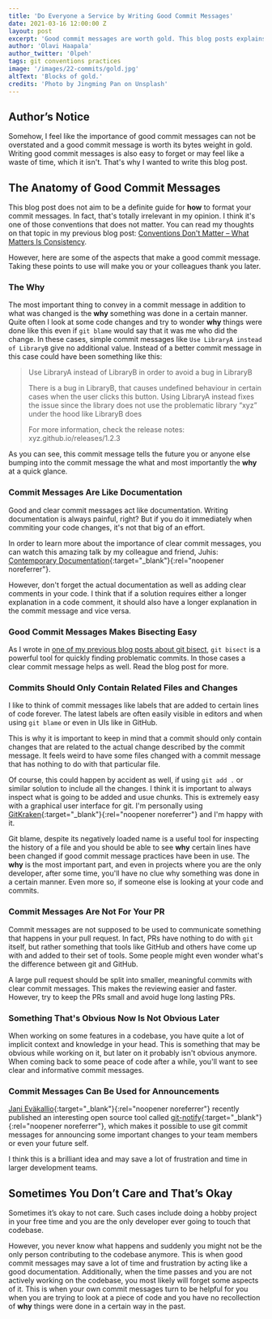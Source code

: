 ```yaml
---
title: 'Do Everyone a Service by Writing Good Commit Messages'
date: 2021-03-16 12:00:00 Z
layout: post
excerpt: 'Good commit messages are worth gold. This blog posts explains why this topic matters.'
author: 'Olavi Haapala'
author_twitter: '0lpeh'
tags: git conventions practices
image: '/images/22-commits/gold.jpg'
altText: 'Blocks of gold.'
credits: 'Photo by Jingming Pan on Unsplash'
---
```


## Author’s Notice

Somehow, I feel like the importance of good commit messages can not be overstated and a good commit message is worth its bytes weight in gold. Writing good commit messages is also easy to forget or may feel like a waste of time, which it isn't. That's why I wanted to write this blog post.

## The Anatomy of Good Commit Messages

This blog post does not aim to be a definite guide for **how** to format your commit messages. In fact, that's totally irrelevant in my opinion. I think it's one of those conventions that does not matter. You can read my thoughts on that topic in my previous blog post: [Conventions Don't Matter – What Matters Is Consistency](/2021/02/02/conventions-dont-matter.html).

However, here are some of the aspects that make a good commit message. Taking these points to use will make you or your colleagues thank you later.

### The Why

The most important thing to convey in a commit message in addition to what was changed is the **why** something was done in a certain manner. Quite often I look at some code changes and try to wonder **why** things were done like this even if `git blame` would say that it was me who did the change. In these cases, simple commit messages like `Use LibraryA instead of LibraryB` give no additional value. Instead of a better commit message in this case could have been something like this:

> Use LibraryA instead of LibraryB in order to avoid a bug in LibraryB
>
> There is a bug in LibraryB, that causes undefined behaviour in certain cases when the user clicks this button. Using LibraryA instead fixes the issue since the library does not use the problematic library “xyz” under the hood like LibraryB does
>
> For more information, check the release notes: xyz.github.io/releases/1.2.3

As you can see, this commit message tells the future you or anyone else bumping into the commit message the what and most importantly the **why** at a quick glance.

### Commit Messages Are Like Documentation

Good and clear commit messages act like documentation. Writing documentation is always painful, right? But if you do it immediately when commiting your code changes, it's not that big of an effort.

In order to learn more about the importance of clear commit messages, you can watch this amazing talk by my colleague and friend, Juhis: [Contemporary Documentation](https://hamatti.org/talks/contemporary-documentation/){:target="\_blank"}{:rel="noopener noreferrer"}.

However, don't forget the actual documentation as well as adding clear comments in your code. I think that if a solution requires either a longer explanation in a code comment, it should also have a longer explanation in the commit message and vice versa.

### Good Commit Messages Makes Bisecting Easy

As I wrote in [one of my previous blog posts about git bisect](/2021/01/25/git-bisect-is-your-friend-in-need.html), `git bisect` is a powerful tool for quickly finding problematic commits. In those cases a clear commit message helps as well. Read the blog post for more.

### Commits Should Only Contain Related Files and Changes

I like to think of commit messages like labels that are added to certain lines of code forever. The latest labels are often easily visible in editors and when using `git blame` or even in UIs like in GitHub.

This is why it is important to keep in mind that a commit should only contain changes that are related to the actual change described by the commit message. It feels weird to have some files changed with a commit message that has nothing to do with that particular file.

Of course, this could happen by accident as well, if using `git add .` or similar solution to include all the changes. I think it is important to always inspect what is going to be added and usue chunks. This is extremely easy with a graphical user interface for git. I'm personally using [GitKraken](https://www.gitkraken.com/){:target="\_blank"}{:rel="noopener noreferrer"} and I'm happy with it.

Git blame, despite its negatively loaded name is a useful tool for inspecting the history of a file and you should be able to see **why** certain lines have been changed if good commit message practices have been in use. The **why** is the most important part, and even in projects where you are the only developer, after some time, you'll have no clue why something was done in a certain manner. Even more so, if someone else is looking at your code and commits.

### Commit Messages Are Not For Your PR

Commit messages are not supposed to be used to communicate something that happens in your pull request. In fact, PRs have nothing to do with `git` itself, but rather something that tools like GitHub and others have come up with and added to their set of tools. Some people might even wonder what's the difference between git and GitHub.

A large pull request should be split into smaller, meaningful commits with clear commit messages. This makes the reviewing easier and faster. However, try to keep the PRs small and avoid huge long lasting PRs.

### Something That's Obvious Now Is Not Obvious Later

When working on some features in a codebase, you have quite a lot of implicit context and knowledge in your head. This is something that may be obvious while working on it, but later on it probably isn't obvious anymore. When coming back to some peace of code after a while, you'll want to see clear and informative commit messages.

### Commit Messages Can Be Used for Announcements

[Jani Eväkallio](https://twitter.com/jevakallio/status/1366317647965618177){:target="\_blank"}{:rel="noopener noreferrer"} recently published an interesting open source tool called [git-notify](https://github.com/jevakallio/git-notify){:target="\_blank"}{:rel="noopener noreferrer"}, which makes it possible to use git commit messages for announcing some important changes to your team members or even your future self.

I think this is a brilliant idea and may save a lot of frustration and time in larger development teams.

## Sometimes You Don’t Care and That’s Okay

Sometimes it’s okay to not care. Such cases include doing a hobby project in your free time and you are the only developer ever going to touch that codebase.

However, you never know what happens and suddenly you might not be the only person contributing to the codebase anymore. This is when good commit messages may save a lot of time and frustration by acting like a good documentation. Additionally, when the time passes and you are not actively working on the codebase, you most likely will forget some aspects of it. This is when your own commit messages turn to be helpful for you when you are trying to look at a piece of code and you have no recollection of **why** things were done in a certain way in the past.
